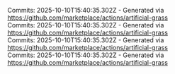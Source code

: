 Commits: 2025-10-10T15:40:35.302Z - Generated via https://github.com/marketplace/actions/artificial-grass
<br>
Commits: 2025-10-10T15:40:35.302Z - Generated via https://github.com/marketplace/actions/artificial-grass
<br>
Commits: 2025-10-10T15:40:35.302Z - Generated via https://github.com/marketplace/actions/artificial-grass
<br>
Commits: 2025-10-10T15:40:35.302Z - Generated via https://github.com/marketplace/actions/artificial-grass
<br>
